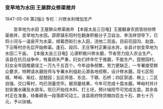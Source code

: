 ### 变旱地为水田  王屋群众修渠凿井

1947-05-06
第2版()
专栏：兴修水利增加生产

　　变旱地为水田
    王屋群众修渠凿井
    【本报太岳三日电】王屋翻身农民皆纷纷修渠凿井，变旱地为水田。邵原镇东阳村在翻身积极分子卫自治、李法祥领导下，已将小河与一温泉开为水渠，顺着西街引水入田，浇地二百亩。目前花园沟、赵盘、下沿等村亦先后开始修渠。逢石、段凹、王庄等村正筹设水井。全县计划变旱地为水田二千亩。
    【本报太岳三日电】沁源积极兴修水磨，节省劳力投入农业生产。该县在抗日战争中，牲畜损失严重，妇女们终年忙于推磨，不能生产。琵琶园村，妇女全年因推磨误工一万九千五百个。今年战争频繁，劳力更缺乏，一专署接受群众要求，特聘请水磨技师与专署水利组赴沁源各地视察，设计修水磨。现七区阳城、琴峪、紫红、琵琶园；五区师首、东庄、下赣、石桥；四区郭道、棉上；二区自强、交口等村，均已测量完毕。据测量结果，今年可完成十盘水磨。琴峪村并计划安置水碾及水扇车。现已开始伐木料、打土坯，预计端阳节可完成五盘。其余各村正在准备，待春耕告一段落即可动工。该县政府特贷粮四百五十石、款七十万元，予以扶植。
